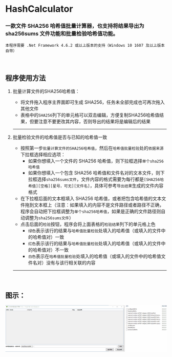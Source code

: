 # HashCalculator

### 一款文件 SHA256 哈希值批量计算器，也支持将结果导出为 sha256sums 文件功能和批量检验哈希值功能。
`本程序需要 .Net Framework 4.6.2 或以上版本的支持（Windows 10 1607 及以上版本自带）`

<br>

## 程序使用方法

1. 批量计算文件的SHA256哈希值：

     - 将文件拖入程序主界面即可生成 SHA256，任务未全部完成也可再次拖入其他文件
     - 表格中的`SHA256`列下的单元格可以双击编辑，方便复制SHA256哈希值结果，但要注意不要更改其内容，否则导出的结果将是编辑后的结果

    ------

2. 批量检验文件的哈希值是否与已知的哈希值一致

    - 按照第一步`批量计算文件的SHA256哈希值`，然后在`哈希值批量检验`处的`依据来源`下拉框选择相应选项：
        - 如果你想填入一个文件的 SHA256 哈希值，则下拉框选择`单个sha256哈希值`
        - 如果你想填入一个包含 SHA256 哈希值和文件名对的文本文件，则下拉框选择`sha256sums文件`，文件内容的格式需要为每行都是`[SHA256哈希值][空格][星号，可无][文件名]`，具体可参考`导出结果`生成的文件内容格式
    - 在下拉框后面的文本框填入 SHA256 哈希值，或者把包含哈希值的文本文件拖到文本框上（注意：如果填入的内容不是文件路径或者路径不正确，程序会自动把下拉框调整为`单个sha256哈希值`，如果是正确的文件路径则自动调整为`sha256sums文件`）
    - 点击后面的`检验`按钮，程序会将上面表格的`检验结果`列下的单元格上色
        - `绿色`表示该行的结果与`哈希值批量检验`处填入的哈希值（或填入的文件中的哈希值对）一致
        - `红色`表示该行的结果与`哈希值批量检验`处填入的哈希值（或填入的文件中的哈希值对）不一致
        - `白色`表示在`哈希值批量检验`处填入的哈希值（或填入的文件中的哈希值文件名对）没有与该行相关联的内容

    ------

<br>

## 图示：
![img](./Images/using.gif)
